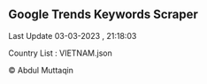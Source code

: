 

## Google Trends Keywords Scraper 
 
Last Update 03-03-2023 , 21:18:03

Country List :
VIETNAM.json



© Abdul Muttaqin 
